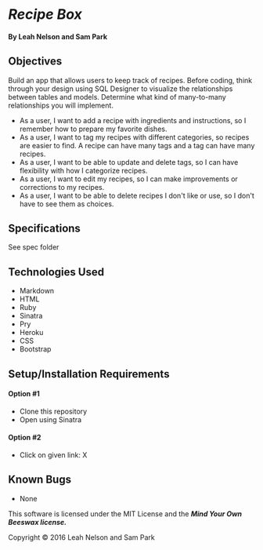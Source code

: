 # _Recipe Box_

#### By **Leah Nelson and Sam Park**

## Objectives

Build an app that allows users to keep track of recipes. Before coding, think through your design using SQL Designer to visualize the relationships between tables and models. Determine what kind of many-to-many relationships you will implement.

* As a user, I want to add a recipe with ingredients and instructions, so I remember how to prepare my favorite dishes.
* As a user, I want to tag my recipes with different categories, so recipes are easier to find. A recipe can have many tags and a tag can have many recipes.
* As a user, I want to be able to update and delete tags, so I can have flexibility with how I categorize recipes.
* As a user, I want to edit my recipes, so I can make improvements or corrections to my recipes.
* As a user, I want to be able to delete recipes I don't like or use, so I don't have to see them as choices.

## Specifications
See spec folder

## Technologies Used
* Markdown
* HTML
* Ruby
* Sinatra
* Pry
* Heroku
* CSS
* Bootstrap


## Setup/Installation Requirements

#### Option #1
* Clone this repository
* Open using Sinatra

#### Option #2
* Click on given link: X

## Known Bugs
* None

This software is licensed under the MIT License and the **_Mind Your Own Beeswax license._**

Copyright &copy; 2016 Leah Nelson and Sam Park
